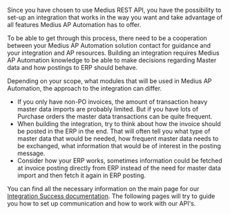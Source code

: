 Since you have chosen to use Medius REST API, you have the possibility to set-up an integration that works in the way you want and take advantage of all features Medius AP Automation has to offer.

To be able to get through this process, there need to be a cooperation between your Medius AP Automation solution contact for guidance and your integration and AP resources. Building an integration requires Medius AP Automation knowledge to be able to make decisions regarding Master data and how postings to ERP should behave.

Depending on your scope, what modules that will be used in Medius AP Automation, the approach to the integration can differ. 

* If you only have non-PO invoices, the amount of transaction heavy master data imports are probably limited. But if you have lots of Purchase orders the master data transactions can be quite frequent. 
* When building the integration, try to think about how the invoice should be posted in the ERP in the end. That will often tell you what type of master data that would be needed, how frequent master data needs to be exchanged, what information that would be of interest in the posting message. 
* Consider how your ERP works, sometimes information could be fetched at invoice posting directly from ERP instead of the need for master data import and then fetch it again in ERP posting.

You can find all the necessary information on the main page for our [Integration Success documentation](https://success.mediusflow.com/documentation/integration-documentation/). The following pages will try to guide you how to set up communication and how to work with our API's.
